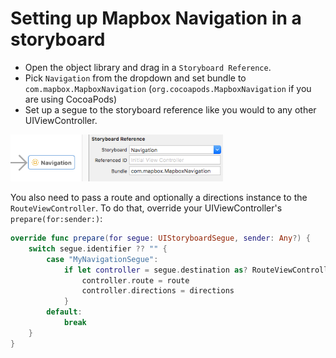 # Setting up Mapbox Navigation in a storyboard

- Open the object library and drag in a `Storyboard Reference`.
- Pick `Navigation` from the dropdown and set bundle to `com.mapbox.MapboxNavigation` (`org.cocoapods.MapboxNavigation` if you are using CocoaPods)
- Set up a segue to the storyboard reference like you would to any other UIViewController.

<img src="images/setup_ib.png" width=340>

You also need to pass a route and optionally a directions instance to the `RouteViewController`. To do that, override your UIViewController's `prepare(for:sender:)`:

```swift
override func prepare(for segue: UIStoryboardSegue, sender: Any?) {
    switch segue.identifier ?? "" {
        case "MyNavigationSegue":
            if let controller = segue.destination as? RouteViewController {
                controller.route = route
                controller.directions = directions
            }
        default:
            break
    }
}
```
